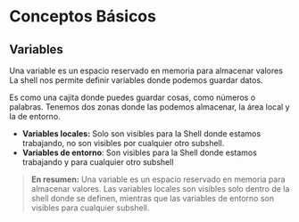 # Conceptos Básicos

## Variables

Una variable es un espacio reservado en memoria para almacenar valores
La shell nos permite definir variables donde podemos guardar datos.

Es como una cajita donde puedes guardar cosas, como números o palabras.
Tenemos dos zonas donde las podemos almacenar, la área local y la de entorno.

- **Variables locales:** Solo son visibles para la Shell donde estamos trabajando, no son visibles por cualquier otro subshell.
- **Variables de entorno**: Son visibles para la Shell donde estamos trabajando y para cualquier otro subshell


> **En resumen:** Una variable es un espacio reservado en memoria para almacenar valores.
> Las variables locales son visibles solo dentro de la shell donde se definen, mientras que las variables de entorno son visibles para cualquier subshell.

